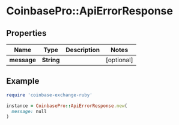# CoinbasePro::ApiErrorResponse

## Properties

| Name | Type | Description | Notes |
| ---- | ---- | ----------- | ----- |
| **message** | **String** |  | [optional] |

## Example

```ruby
require 'coinbase-exchange-ruby'

instance = CoinbasePro::ApiErrorResponse.new(
  message: null
)
```


